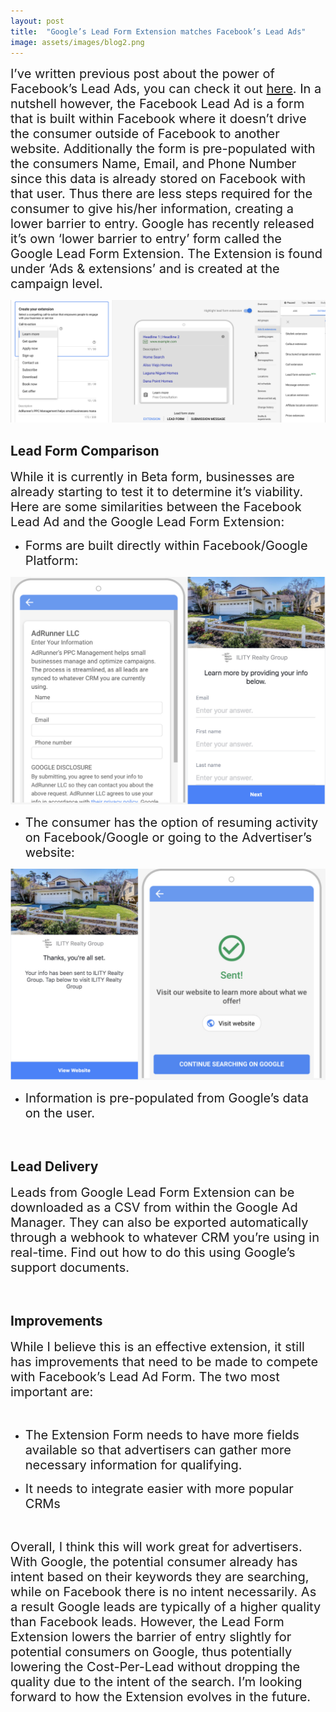 ```yaml
---
layout: post
title:  "Google’s Lead Form Extension matches Facebook’s Lead Ads"
image: assets/images/blog2.png
---
```


<span style="font-size:20px; padding-bottom: 20px; padding-top: 20px">I’ve written previous post about the power of Facebook’s Lead Ads, you can check it out [here](/2019/11/11/Facebook-Lead-Ads-for-Real-Estate-Agents-and-Why-They-re-Important.html). In a nutshell however, the Facebook Lead Ad is a form that is built within Facebook where it doesn’t drive the consumer outside of Facebook to another website. Additionally the form is pre-populated with the consumers Name, Email, and Phone Number since this data is already stored on Facebook with that user. Thus there are less steps required for the consumer to give his/her information, creating a lower barrier to entry. Google has recently released it’s own ‘lower barrier to entry’ form called the Google Lead Form Extension. The Extension is found under ‘Ads & extensions’ and is created at the campaign level.</span>

![](/assets/images/extensions.jpg)

## Lead Form Comparison

<span style="font-size:20px; padding-bottom: 20px; padding-top: 20px">While it is currently in Beta form, businesses are already starting to test it to determine it’s viability. Here are some similarities between the Facebook Lead Ad and the Google Lead Form Extension:</span>

* <span style="font-size:20px; padding-bottom: 20px; padding-top: 20px">Forms are built directly within Facebook/Google Platform:</span>

![](/assets/images/leads.jpg)

* <span style="font-size:20px; padding-bottom: 20px; padding-top: 20px">The consumer has the option of resuming activity on Facebook/Google or going to the Advertiser’s website:</span>

![](/assets/images/thankyou.jpg)

* <span style="font-size:20px; padding-bottom: 20px; padding-top: 20px">Information is pre-populated from Google’s data on the user.</span>

<span style="padding: 300px">
</span>

## Lead Delivery

<span style="font-size:20px; padding-bottom: 20px; padding-top: 20px">Leads from Google Lead Form Extension can be downloaded as a CSV from within the Google Ad Manager. They can also be exported automatically through a webhook to whatever CRM you’re using in real-time. Find out how to do this using Google’s support documents.</span>

<span style="padding: 300px">
</span>

## Improvements

<span style="font-size:20px; padding-bottom: 20px; padding-top: 20px">While I believe this is an effective extension, it still has improvements that need to be made to compete with Facebook’s Lead Ad Form. The two most important are:</span>

<span style="padding: 300px">
</span>

* <span style="font-size:20px; padding-bottom: 20px; padding-top: 20px">The Extension Form needs to have more fields available so that advertisers can gather more necessary information for qualifying.</span>

* <span style="font-size:20px; padding-bottom: 20px; padding-top: 20px">It needs to integrate easier with more popular CRMs</span>

<span style="padding: 300px">
</span>

<span style="font-size:20px; padding-bottom: 20px; padding-top: 20px">Overall, I think this will work great for advertisers. With Google, the potential consumer already has intent based on their keywords they are searching, while on Facebook there is no intent necessarily. As a result Google leads are typically of a higher quality than Facebook leads. However, the Lead Form Extension lowers the barrier of entry slightly for potential consumers on Google, thus potentially lowering the Cost-Per-Lead without dropping the quality due to the intent of the search. I’m looking forward to how the Extension evolves in the future.</span>
